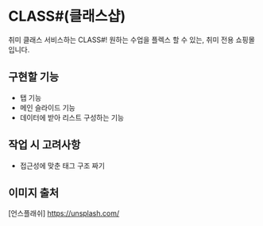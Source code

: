 # CLASS#(클래스샵)

취미 클래스 서비스하는 CLASS#!
원하는 수업을 플렉스 할 수 있는, 취미 전용 쇼핑몰입니다.

## 구현할 기능

- 탭 기능
- 메인 슬라이드 기능
- 데이터에 받아 리스트 구성하는 기능

## 작업 시 고려사항

- 접근성에 맞춘 태그 구조 짜기

## 이미지 출처

[언스플래쉬] https://unsplash.com/
